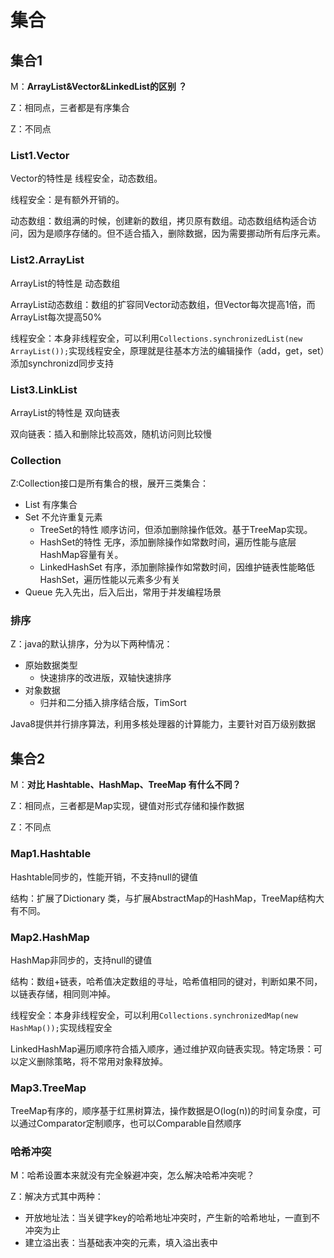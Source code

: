 # 集合

## 集合1

M：**ArrayList&Vector&LinkedList的区别 ？**

Z：相同点，三者都是有序集合

Z：不同点

### List1.Vector

Vector的特性是 线程安全，动态数组。

线程安全：是有额外开销的。

动态数组：数组满的时候，创建新的数组，拷贝原有数组。动态数组结构适合访问，因为是顺序存储的。但不适合插入，删除数据，因为需要挪动所有后序元素。

### List2.ArrayList

ArrayList的特性是 动态数组

ArrayList动态数组：数组的扩容同Vector动态数组，但Vector每次提高1倍，而ArrayList每次提高50%

线程安全：本身非线程安全，可以利用``Collections.synchronizedList(new ArrayList());``实现线程安全，原理就是往基本方法的编辑操作（add，get，set）添加synchronizd同步支持

### List3.LinkList

ArrayList的特性是 双向链表  

双向链表：插入和删除比较高效，随机访问则比较慢

### Collection

Z:Collection接口是所有集合的根，展开三类集合：

- List	有序集合
- Set 不允许重复元素
  - TreeSet的特性 顺序访问，但添加删除操作低效。基于TreeMap实现。
  - HashSet的特性 无序，添加删除操作如常数时间，遍历性能与底层HashMap容量有关。
  - LinkedHashSet 有序，添加删除操作如常数时间，因维护链表性能略低HashSet，遍历性能以元素多少有关
- Queue 先入先出，后入后出，常用于并发编程场景

### 排序

Z：java的默认排序，分为以下两种情况：

- 原始数据类型
  - 快速排序的改进版，双轴快速排序
- 对象数据
  - 归并和二分插入排序结合版，TimSort

Java8提供并行排序算法，利用多核处理器的计算能力，主要针对百万级别数据

## 集合2

M：**对比 Hashtable、HashMap、TreeMap 有什么不同？**  

Z：相同点，三者都是Map实现，键值对形式存储和操作数据

Z：不同点

### Map1.Hashtable

Hashtable同步的，性能开销，不支持null的键值

结构：扩展了Dictionary 类，与扩展AbstractMap的HashMap，TreeMap结构大有不同。

### Map2.HashMap

HashMap非同步的，支持null的键值

结构：数组+链表，哈希值决定数组的寻址，哈希值相同的键对，判断如果不同，以链表存储，相同则冲掉。

线程安全：本身非线程安全，可以利用``Collections.synchronizedMap(new HashMap());``实现线程安全

LinkedHashMap遍历顺序符合插入顺序，通过维护双向链表实现。特定场景：可以定义删除策略，将不常用对象释放掉。

### Map3.TreeMap

TreeMap有序的，顺序基于红黑树算法，操作数据是O(log(n))的时间复杂度，可以通过Comparator定制顺序，也可以Comparable自然顺序

### 哈希冲突

M：哈希设置本来就没有完全躲避冲突，怎么解决哈希冲突呢？

Z：解决方式其中两种：

- 开放地址法：当关键字key的哈希地址冲突时，产生新的哈希地址，一直到不冲突为止
- 建立溢出表：当基础表冲突的元素，填入溢出表中